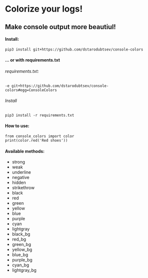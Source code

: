 # Colorize your logs!

## Make console output more beautiul!

#### Install:

    pip3 install git+https://github.com/dstarodubtsev/console-colors

#### ... or with requirements.txt
    
###### requirements.txt:

    -e git+https://github.com/dstarodubtsev/console-colors#egg=ConsoleColors

###### Install

    pip3 install -r requirements.txt

#### How to use:

    from console_colors import color
    print(color.red('Red shoes'))

#### Available methods:

- strong
- weak
- underline
- negative
- hidden
- strikethrow
- black
- red
- green
- yellow
- blue
- purple
- cyan
- lightgray
- black_bg
- red_bg
- green_bg
- yellow_bg
- blue_bg
- purple_bg
- cyan_bg
- lightgray_bg
